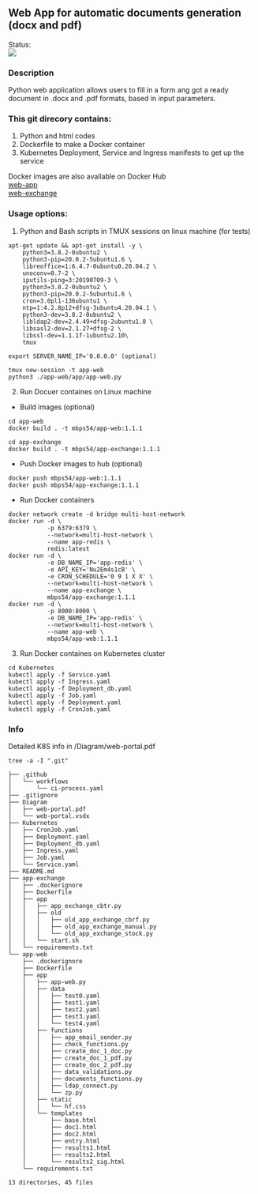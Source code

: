 ## Web App for automatic documents generation (docx and pdf)
Status:<br><img src="https://github.com/mbps54/web_doc_app/actions/workflows/ci-process.yaml/badge.svg"><br>
### Description
Python web application allows users to fill in a form ang got a ready document in .docx and .pdf formats, based in input parameters.

### This git direcory contains:
1. Python and html codes
2. Dockerfile to make a Docker container
3. Kubernetes Deployment, Service and Ingress manifests to get up the service

Docker images are also available on Docker Hub
<br />[web-app](https://hub.docker.com/r/mbps54/app-web)
<br />[web-exchange](https://hub.docker.com/r/mbps54/app-exchange)

### Usage options:
1. Python and Bash scripts in TMUX sessions on linux machine (for tests)
```
apt-get update && apt-get install -y \
    python3=3.8.2-0ubuntu2 \
    python3-pip=20.0.2-5ubuntu1.6 \
    libreoffice=1:6.4.7-0ubuntu0.20.04.2 \
    unoconv=0.7-2 \
    iputils-ping=3:20190709-3 \
    python3=3.8.2-0ubuntu2 \
    python3-pip=20.0.2-5ubuntu1.6 \
    cron=3.0pl1-136ubuntu1 \
    ntp=1:4.2.8p12+dfsg-3ubuntu4.20.04.1 \
    python3-dev=3.8.2-0ubuntu2 \
    libldap2-dev=2.4.49+dfsg-2ubuntu1.8 \
    libsasl2-dev=2.1.27+dfsg-2 \
    libssl-dev=1.1.1f-1ubuntu2.10\
    tmux

export SERVER_NAME_IP='0.0.0.0' (optional)

tmux new-session -t app-web
python3 ./app-web/app/app-web.py

```

2. Run Docuer containes on Linux machine
- Build images (optional)
```
cd app-web
docker build . -t mbps54/app-web:1.1.1

cd app-exchange
docker build . -t mbps54/app-exchange:1.1.1
```
- Push Docker images to hub (optional)
```
docker push mbps54/app-web:1.1.1
docker push mbps54/app-exchange:1.1.1
```

- Run Docker containers
```
docker network create -d bridge multi-host-network
docker run -d \
           -p 6379:6379 \
           --network=multi-host-network \
           --name app-redis \
           redis:latest
docker run -d \
           -e DB_NAME_IP='app-redis' \
           -e API_KEY='Nu2Em4s1cB' \
           -e CRON_SCHEDULE='0 9 1 X X' \
           --network=multi-host-network \
           --name app-exchange \
           mbps54/app-exchange:1.1.1
docker run -d \
           -p 8000:8000 \
           -e DB_NAME_IP='app-redis' \
           --network=multi-host-network \
           --name app-web \
           mbps54/app-web:1.1.1
```

3. Run Docker containes on Kubernetes cluster
```
cd Kubernetes
kubectl apply -f Service.yaml
kubectl apply -f Ingress.yaml
kubectl apply -f Deployment_db.yaml
kubectl apply -f Job.yaml
kubectl apply -f Deployment.yaml
kubectl apply -f CronJob.yaml
```

### Info
Detailed K8S info in /Diagram/web-portal.pdf
```
tree -a -I ".git"

├── .github
│   └── workflows
│       └── ci-process.yaml
├── .gitignore
├── Diagram
│   ├── web-portal.pdf
│   └── web-portal.vsdx
├── Kubernetes
│   ├── CronJob.yaml
│   ├── Deployment.yaml
│   ├── Deployment_db.yaml
│   ├── Ingress.yaml
│   ├── Job.yaml
│   └── Service.yaml
├── README.md
├── app-exchange
│   ├── .dockerignore
│   ├── Dockerfile
│   ├── app
│   │   ├── app_exchange_cbtr.py
│   │   ├── old
│   │   │   ├── old_app_exchange_cbrf.py
│   │   │   ├── old_app_exchange_manual.py
│   │   │   └── old_app_exchange_stock.py
│   │   └── start.sh
│   └── requirements.txt
└── app-web
    ├── .dockerignore
    ├── Dockerfile
    ├── app
    │   ├── app-web.py
    │   ├── data
    │   │   ├── test0.yaml
    │   │   ├── test1.yaml
    │   │   ├── test2.yaml
    │   │   ├── test3.yaml
    │   │   └── test4.yaml
    │   ├── functions
    │   │   ├── app_email_sender.py
    │   │   ├── check_functions.py
    │   │   ├── create_doc_1_doc.py
    │   │   ├── create_doc_1_pdf.py
    │   │   ├── create_doc_2_pdf.py
    │   │   ├── data_validations.py
    │   │   ├── documents_functions.py
    │   │   ├── ldap_connect.py
    │   │   └── zp.py
    │   ├── static
    │   │   └── hf.css
    │   └── templates
    │       ├── base.html
    │       ├── doc1.html
    │       ├── doc2.html
    │       ├── entry.html
    │       ├── results1.html
    │       ├── results2.html
    │       └── results2_sig.html
    └── requirements.txt

13 directories, 45 files

```
